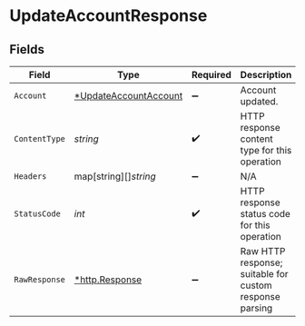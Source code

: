 # UpdateAccountResponse


## Fields

| Field                                                                    | Type                                                                     | Required                                                                 | Description                                                              |
| ------------------------------------------------------------------------ | ------------------------------------------------------------------------ | ------------------------------------------------------------------------ | ------------------------------------------------------------------------ |
| `Account`                                                                | [*UpdateAccountAccount](../../models/operations/updateaccountaccount.md) | :heavy_minus_sign:                                                       | Account updated.                                                         |
| `ContentType`                                                            | *string*                                                                 | :heavy_check_mark:                                                       | HTTP response content type for this operation                            |
| `Headers`                                                                | map[string][]*string*                                                    | :heavy_minus_sign:                                                       | N/A                                                                      |
| `StatusCode`                                                             | *int*                                                                    | :heavy_check_mark:                                                       | HTTP response status code for this operation                             |
| `RawResponse`                                                            | [*http.Response](https://pkg.go.dev/net/http#Response)                   | :heavy_minus_sign:                                                       | Raw HTTP response; suitable for custom response parsing                  |